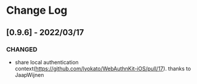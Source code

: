 # Change Log

## [0.9.6] - 2022/03/17

### CHANGED

- share local authentication context(https://github.com/lyokato/WebAuthnKit-iOS/pull/17). thanks to JaapWijnen

